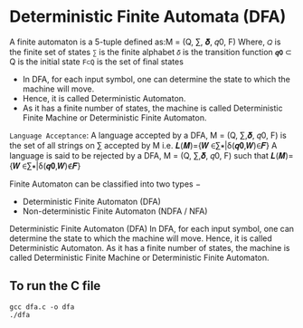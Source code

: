 # Deterministic Finite Automata (DFA)

A finite automaton is a 5-tuple defined as:M = (Q, ∑, 𝜹, 𝑞0, F)
  Where,
  `𝑄` is the finite set of states
  `∑` is the finite alphabet
  `𝛿` is the transition function 
  `𝒒𝟎` ⊂ Q is the initial state 
  `F⊂Q` is the set of final states

  - In DFA, for each input symbol, one can determine the state to which the machine will move.
  - Hence, it is called Deterministic Automaton.
  - As it has a finite number of states, the machine is called Deterministic Finite Machine or Deterministic Finite Automaton.

`Language Acceptance`:
  A language accepted by a DFA, M = (Q, ∑,𝜹, 𝑞0, F) is the set of all strings on ∑ accepted by M i.e.
              𝑳(𝑴)={𝑾 ∈∑∗|δ(𝒒𝟎,𝑾)∈𝑭}
  A language is said to be rejected by a DFA, M = (Q, ∑,𝜹, 𝑞0, F) such that
              𝑳(𝑴)={𝑾 ∈∑∗|δ(𝒒𝟎,𝑾)∉𝑭} 

Finite Automaton can be classified into two types −
 
 - Deterministic Finite Automaton (DFA)
 - Non-deterministic Finite Automaton (NDFA / NFA)

Deterministic Finite Automaton (DFA)
In DFA, for each input symbol, one can determine the state to which the machine will move. Hence, it is called Deterministic Automaton. As it has a finite number of states, the machine is called Deterministic Finite Machine or Deterministic Finite Automaton.

## To run the C file

```shell
gcc dfa.c -o dfa
./dfa
```
